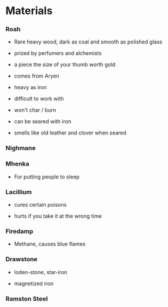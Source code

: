# Materials

### Roah

* Rare heavy wood, dark as coal and smooth as polished glass

* prized by perfumers and alchemists

* a piece the size of your thumb worth gold

* comes from Aryen

* heavy as iron

* difficult to work with

* won't char \/ burn

* can be seared with iron

* smells like old leather and clover when seared


### Nighmane

### Mhenka

* For putting people to sleep

### Lacillium

* cures certain poisons

* hurts if you take it at the wrong time


### Firedamp

* Methane, causes blue flames

### Drawstone

* loden-stone, star-iron

* magnetized iron


### Ramston Steel


